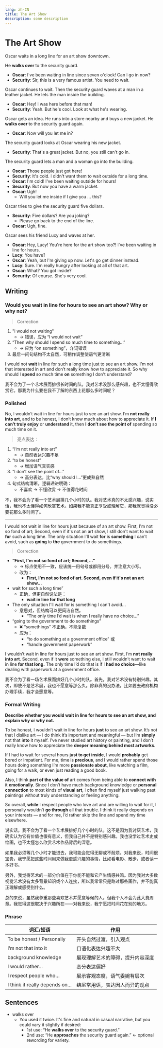 ```yaml
---
lang: zh-CN
title: The Art Show
description: some description
---
```


# The Art Show

Oscar waits in a long line for an art show downtown.

He **walks over** to the security guard.

- **Oscar**: I've been waiting in line since seven o'clock! Can I go in now?
- **Security**: Sir, this is a very famous artist. You need to wait.

Oscar continues to wait. Then the security guard waves at a man in a leather jacket. He lets the man inside the building.

- **Oscar**: Hey! I was here before that man!
- **Security**: Yeah. But he's cool. Look at what he's wearing.

Oscar gets an idea. He runs into a store nearby and buys a new jacket. He **walks over** to the security guard again.

- **Oscar**: Now will you let me in?

The security guard looks at Oscar wearing his new jacket.

- **Security**: That's a great jacket. But no, you still can't go in.

The security guard lets a man and a woman go into the building.

- **Oscar**: Those people just got here!
- **Security**: It's cold. I didn't want them to wait outside for a long time.
- **Oscar**: I'm cold! I've been waiting outside for hours!
- **Security**: But now you have a warm jacket.
- **Oscar**: Ugh!
  - Will you let me inside if I give you ... this?

Oscar tries to give the security guard five dollars.

- **Security**: Five dollars? Are you joking?
  - Please go back to the end of the line.
- **Oscar**: Ugh, fine.

Oscar sees his friend Lucy and waves at her.

- **Oscar**: Hey, Lucy! You're here for the art show too?! I've been waiting in line for hours.
- **Lucy**: You have?
- **Oscar**: Yeah, but I'm giving up now. Let's go get dinner instead.
- **Lucy**: Sure. I'm really hungry after looking at all of that art.
- **Oscar**: What? You got inside?
- **Security**: Of course. She's very cool.

## Writing

### Would you wait in line for hours to see an art show? Why or why not?

> Correction

1. "I would not waiting"
   - → 错误，应为 “I would not wait”
2. “Then why should I spend so much time to something…”
   - → 应为 “on something”，介词错误
3. 最后一问句结构不太自然，可稍作调整使语气更清晰

I would not **wait** in line for such a long time just to see an art show. I'm not that interested in art and don’t really know how to appreciate it. So why should I **spend** so much time **on** something I don't understand?

我不会为了一个艺术展而排很长时间的队。我对艺术没那么感兴趣，也不太懂得欣赏它。那我为什么要在我不了解的东西上花那么多时间呢？

### Polished

No, I wouldn’t wait in line for hours just to see an art show. I’m **not really into art**, and to be honest, I don’t know much about how to appreciate it. If **I can’t truly enjoy** or **understand** it, then I **don’t see the point of** spending so much time on it.

> 亮点表达：

1. “I’m not really into art”
   - → 自然表达兴趣不足
2. “to be honest”
   - → 增加语气真实感
3. “I don’t see the point of…”
   - → 高分表达，比“why should I…”更成熟自然
4. 句式结构清晰，逻辑递进明确：
   - 不喜欢 → 不懂欣赏 → 不值得花时间

不，我不会为了看一个艺术展排几个小时的队。我对艺术真的不太感兴趣，说实话，我也不太懂得如何欣赏艺术。如果我不能真正享受或理解它，那我就觉得没必要花那么多时间了。

---

I would not wait in line for hours just because of an art show. First, I'm not so fond of art; Second, even if it's not an art show, I still don't want to wait **for** such **a** long time. The only situation I'll wait **for** is **something** I can't avoid, such as **going** to **the** government to do somethings.

> Correction

- **“First, I'm not so fond of art; Second,…”**
  - → 标点使用不一致，应该统一用句号或都用分号，并注意大小写。
  - 改为：
    - **First, I'm not so fond of art. Second, even if it's not an art show...**
- wait for such a long time”
  - 正确，但更自然说法是：
    - **wait in line for that long**
- The only situation I'll wait for is something I can't avoid…
  - 意思对，但结构可以更简洁自然。
    - “The only time I’d wait is when I really have no choice...”
- “going to the government to do somethings”
  - ❌ “somethings” 不正确，不能复数
  - 应为：
    - “to do something at a government office” 或
    - “handle government paperwork”

I wouldn’t wait in line for hours just to see an art show. First, I’m **not really into art**. Second, even if it **were** something else, I still wouldn’t want to wait in line **for that long.** The only time I’d do that is if I **had no choice**—like dealing with paperwork at a government office.

我不会为了看一场艺术展而排好几个小时的队。首先，我对艺术没有特别兴趣。其次，即使不是艺术展，我也不愿意等那么久。除非真的没办法，比如要去政府机构办理手续，我才会愿意等。

### Formal Writing

**Describe whether you would wait in line for hours to see an art show, and explain why or why not.**

To be honest, I wouldn’t wait in line for hours **just** to see an art show. It’s not that I dislike art — I do think it’s important and meaningful — but I’m **simply** not that **into** it myself. I’ve never studied art history or painting, and I don’t really know how to appreciate the **deeper meaning behind most artworks**.

If I had to wait for several hours **just to get inside**, I would **probably** get bored or impatient. For me, time is **precious**, and I would rather spend those hours doing something I’m more **passionate about**, like watching a film, going for a walk, or even just reading a good book.

Also, I think **part of the value of** art comes from being able to **connect with** it **emotionally**. Since I don’t have much background knowledge or **personal connection** to most kinds of **visual art**, I often find myself just walking past paintings without truly understanding or feeling anything.

So overall, **while** I respect people who love art and are willing to wait for it, I personally wouldn’t **go through** all that trouble. I think it really depends on your interests — and for me, I’d rather skip the line and spend my time elsewhere.

说实话，我不会为了看一个艺术展排好几个小时的队。这不是因为我讨厌艺术，我确实认为它有价值也很有意义，但我自己并不是特别感兴趣。我也没学过艺术史或绘画，也不太懂怎么欣赏艺术作品背后的深意。

如果我必须等几个小时才能进去，我可能会觉得无聊或不耐烦。对我来说，时间很宝贵，我宁愿把这些时间用来做我更感兴趣的事情，比如看电影、散步，或者读一本好书。

另外，我觉得艺术的一部分价值在于你能不能和它产生情感共鸣。因为我对大多数视觉艺术没有太多背景知识或个人连接，所以我常常只是路过那些画作，并不能真正理解或感受到什么。

总的来说，虽然我尊重那些喜欢艺术并愿意等候的人，但我个人不会为此大费周章。我觉得这很取决于兴趣所在——对我来说，我宁愿把时间花在别的地方。

### Phrase

| 词汇/短语                     | 作用                             |
| ----------------------------- | -------------------------------- |
| To be honest / Personally     | 开头自然过渡，引入观点           |
| I’m not that into it          | 口语化表达兴趣不大               |
| background knowledge          | 展现理解艺术的障碍，提升内容深度 |
| I would rather…               | 高分表达偏好                     |
| I respect people who…         | 展示客观态度，语气委婉有层次     |
| I think it really depends on… | 结尾常用语，表达因人而异的观点   |

## Sentences

- walks over
  - You used it twice. It's fine and natural in casual narrative, but you could vary it slightly if desired:
    - 1st use: “He **walks over** to the security guard.”
    - 2nd use: “He **approaches** the security guard again.” ← optional rewording for variety.
